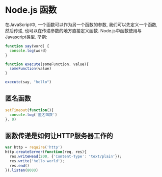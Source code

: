 # Node.js 函数

在JavaScript中, 一个函数可以作为另一个函数的参数, 我们可以先定义一个函数, 然后传递, 也可以在传递参数的地方直接定义函数. Node.js中函数使用与Javascript类型. 举例:

```js
function say(word) {
  console.log(word)
}

function execute(someFunction, value){
  someFunction(value)
}

execute(say, "hello")
```

## 匿名函数

```js
setTimeout(function(){
  console.log('匿名函数')
}, 0)
```

## 函数传递是如何让HTTP服务器工作的

```js
var http = require('http')
http.createServer(function(req, res){
  res.writeHead(200, {'Content-Type': 'text/plain'});
  res.write('hello world');
  res.end()
}).listen(8000)

```